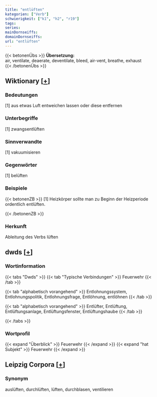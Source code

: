 ```yaml
---
title: "entlüften"
kategorien: ["Verb"]
schwierigkeit: ["k1", "h2", "r19"]
tags:
series:
mainDornseiffs:
domainDornseiffs:
url: "entlüften"
---
```


{{< betonenÜbs >}}
**Übersetzung:**  
air, ventilate, deaerate, deventilate, bleed, air-vent, breathe, exhaust  
{{< /betonenÜbs >}}

## Wiktionary [[+](https://de.wiktionary.org/wiki/entlüften)]

### Bedeutungen
[1] aus etwas Luft entweichen lassen oder diese entfernen  

### Unterbegriffe
[1] zwangsentlüften  

### Sinnverwandte
[1] vakuumisieren  

### Gegenwörter
[1] belüften  

### Beispiele
{{< betonenZB >}}
[1] Heizkörper sollte man zu Beginn der Heizperiode ordentlich entlüften.  

{{< /betonenZB >}}
### Herkunft
Ableitung des Verbs lüften  



## dwds [[+](https://www.dwds.de/wb/entlüften)]

### Wortinformation
{{< tabs "Dwds" >}}
{{< tab "Typische Verbindungen" >}}
Feuerwehr
{{< /tab >}}

{{< tab "alphabetisch vorangehend" >}}
Entlohnungssystem, Entlohnungspolitik, Entlohnungsfrage, Entlöhnung, entlöhnen
{{< /tab >}}

{{< tab "alphabetisch vorangehend" >}}
Entlüfter, Entlüftung, Entlüftungsanlage, Entlüftungsfenster, Entlüftungshaube
{{< /tab >}}

{{< /tabs >}}

### Wortprofil
{{< expand "Überblick" >}} Feuerwehr {{< /expand >}}
{{< expand "hat Subjekt" >}} Feuerwehr {{< /expand >}}

## Leipzig Corpora [[+](https://corpora.uni-leipzig.de/en/res?word=entlüften&corpusId=deu_newscrawl-public_2018)]


### Synonym
auslüften, durchlüften, lüften, durchblasen, ventilieren

